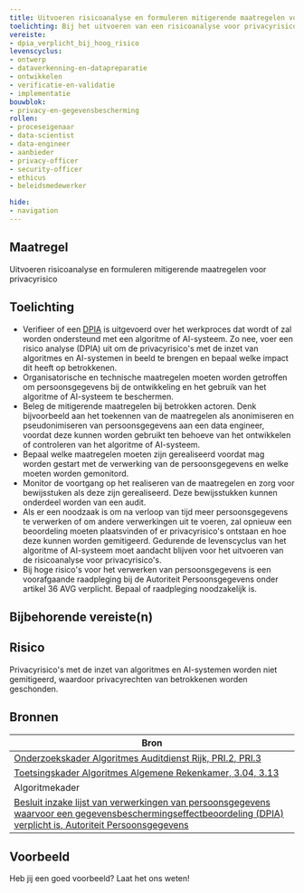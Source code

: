 ```yaml
---
title: Uitvoeren risicoanalyse en formuleren mitigerende maatregelen voor privacyrisico's
toelichting: Bij het uitvoeren van een risicoanalyse voor privacyrisico's is het van belang dat de geïdentificeerde risico's worden vertaald naar concrete, mitigerende maatregelen om persoonsgegevens te beschermen.
vereiste:
- dpia_verplicht_bij_hoog_risico
levenscyclus:
- ontwerp
- dataverkenning-en-datapreparatie
- ontwikkelen
- verificatie-en-validatie
- implementatie
bouwblok:
- privacy-en-gegevensbescherming
rollen:
- proceseigenaar
- data-scientist
- data-engineer
- aanbieder
- privacy-officer
- security-officer
- ethicus
- beleidsmedewerker

hide:
- navigation
---
```


<!-- tags -->

## Maatregel

Uitvoeren risicoanalyse en formuleren mitigerende maatregelen voor privacyrisico

## Toelichting

- Verifieer of een [DPIA](../instrumenten/DPIA.md) is uitgevoerd over het werkproces dat wordt of zal worden ondersteund met een algoritme of AI-systeem. Zo nee, voer een risico analyse (DPIA) uit om de privacyrisico's met de inzet van algoritmes en AI-systemen in beeld te brengen en bepaal welke impact dit heeft op betrokkenen.
- Organisatorische en technische maatregelen moeten worden getroffen om persoonsgegevens bij de ontwikkeling en het gebruik van het algoritme of AI-systeem te beschermen.
- Beleg de mitigerende maatregelen bij betrokken actoren. Denk bijvoorbeeld aan het toekennen van de maatregelen als anonimiseren en pseudonimiseren van persoonsgegevens aan een data engineer, voordat deze kunnen worden gebruikt ten behoeve van het ontwikkelen of controleren van het algoritme of AI-systeem.
- Bepaal welke maatregelen moeten zijn gerealiseerd voordat mag worden gestart met de verwerking van de persoonsgegevens en welke moeten worden gemonitord.  
- Monitor de voortgang op het realiseren van de maatregelen en zorg voor bewijsstuken als deze zijn gerealiseerd. Deze bewijsstukken kunnen onderdeel worden van een audit.
- Als er een noodzaak is om na verloop van tijd meer persoonsgegevens te verwerken of om andere verwerkingen uit te voeren, zal opnieuw een beoordeling moeten plaatsvinden of er privacyrisico's ontstaan en hoe deze kunnen worden gemitigeerd. Gedurende de levenscyclus van het algoritme of AI-systeem moet aandacht blijven voor het uitvoeren van de risicoanalyse voor privacyrisico's.
- Bij hoge risico's voor het verwerken van persoonsgegevens is een voorafgaande raadpleging bij de Autoriteit Persoonsgegevens onder artikel 36 AVG verplicht. Bepaal of raadpleging noodzakelijk is. 

## Bijbehorende vereiste(n)

<!-- list_vereisten_on_maatregelen_page -->


## Risico
Privacyrisico's met de inzet van algoritmes en AI-systemen worden niet gemitigeerd, waardoor privacyrechten van betrokkenen worden geschonden. 


## Bronnen
| Bron                                                                                                                                                                     |
|--------------------------------------------------------------------------------------------------------------------------------------------------------------------------|
| [Onderzoekskader Algoritmes Auditdienst Rijk, PRI.2, PRI.3](https://www.rijksoverheid.nl/documenten/rapporten/2023/07/11/onderzoekskader-algoritmes-adr-2023)|
| [Toetsingskader Algoritmes Algemene Rekenkamer, 3.04, 3.13](https://www.rekenkamer.nl/onderwerpen/algoritmes/documenten/publicaties/2024/05/15/het-toetsingskader-aan-de-slag)|
| Algoritmekader | 
| [Besluit inzake lijst van verwerkingen van persoonsgegevens waarvoor een gegevensbeschermingseffectbeoordeling (DPIA) verplicht is, Autoriteit Persoonsgegevens](https://www.autoriteitpersoonsgegevens.nl/uploads/imported/stcrt-2019-64418.pdf) |

## Voorbeeld

Heb jij een goed voorbeeld? Laat het ons weten!
